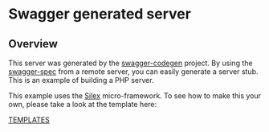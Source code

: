 # Swagger generated server

## Overview
This server was generated by the [swagger-codegen](https://github.com/swagger-api/swagger-codegen) project.  By using the
[swagger-spec](https://github.com/swagger-api/swagger-core/wiki) from a remote server, you can easily generate a server stub.  This
is an example of building a PHP server.

This example uses the [Silex](http://silex.sensiolabs.org/) micro-framework.  To see how to make this your own, please take a look at the template here:

[TEMPLATES](https://github.com/swagger-api/swagger-codegen/tree/master/modules/swagger-codegen/src/main/resources/silex/)
